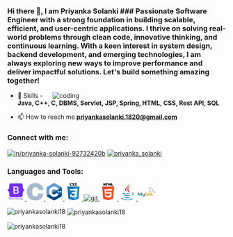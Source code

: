 ### Hi there 👋, I am Priyanka Solanki ### Passionate Software Engineer with a strong foundation in building scalable, efficient, and user-centric applications. I thrive on solving real-world problems through clean code, innovative thinking, and continuous learning. With a keen interest in system design, backend development, and emerging technologies, I am always exploring new ways to improve performance and deliver impactful solutions. Let's build something amazing together!
<img align="right" alt="coding" width="400" src="https://cdn.dribbble.com/users/1364029/screenshots/16093268/media/68e82a7fb4904614a9066d6b540c14b2.gif">

- 🌱 Skills -  **Java, C++, C, DBMS, Servlet, JSP, Spring, HTML, CSS, Rest API, SQL**

- 📫 How to reach me **priyankasolanki.1820@gmail.com**

<h3 align="left">Connect with me:</h3>
<p align="left">
<a href="https://linkedin.com/in/in/priyanka-solanki-92732420b" target="blank"><img align="center" src="https://raw.githubusercontent.com/rahuldkjain/github-profile-readme-generator/master/src/images/icons/Social/linked-in-alt.svg" alt="in/priyanka-solanki-92732420b" height="30" width="40" /></a>
<a href="https://www.leetcode.com/priyanka_solanki" target="blank"><img align="center" src="https://raw.githubusercontent.com/rahuldkjain/github-profile-readme-generator/master/src/images/icons/Social/leet-code.svg" alt="priyanka_solanki" height="30" width="40" /></a>
</p>

<h3 align="left">Languages and Tools:</h3>
<p align="left"> <a href="https://getbootstrap.com" target="_blank" rel="noreferrer"> <img src="https://raw.githubusercontent.com/devicons/devicon/master/icons/bootstrap/bootstrap-plain-wordmark.svg" alt="bootstrap" width="40" height="40"/> </a> <a href="https://www.cprogramming.com/" target="_blank" rel="noreferrer"> <img src="https://raw.githubusercontent.com/devicons/devicon/master/icons/c/c-original.svg" alt="c" width="40" height="40"/> </a> <a href="https://www.w3schools.com/cpp/" target="_blank" rel="noreferrer"> <img src="https://raw.githubusercontent.com/devicons/devicon/master/icons/cplusplus/cplusplus-original.svg" alt="cplusplus" width="40" height="40"/> </a> <a href="https://www.w3schools.com/css/" target="_blank" rel="noreferrer"> <img src="https://raw.githubusercontent.com/devicons/devicon/master/icons/css3/css3-original-wordmark.svg" alt="css3" width="40" height="40"/> </a> <a href="https://git-scm.com/" target="_blank" rel="noreferrer"> <img src="https://www.vectorlogo.zone/logos/git-scm/git-scm-icon.svg" alt="git" width="40" height="40"/> </a> <a href="https://www.w3.org/html/" target="_blank" rel="noreferrer"> <img src="https://raw.githubusercontent.com/devicons/devicon/master/icons/html5/html5-original-wordmark.svg" alt="html5" width="40" height="40"/> </a> <a href="https://www.java.com" target="_blank" rel="noreferrer"> <img src="https://raw.githubusercontent.com/devicons/devicon/master/icons/java/java-original.svg" alt="java" width="40" height="40"/> </a> <a href="https://www.mysql.com/" target="_blank" rel="noreferrer"> <img src="https://raw.githubusercontent.com/devicons/devicon/master/icons/mysql/mysql-original-wordmark.svg" alt="mysql" width="40" height="40"/> </a> </p>

<p><img align="left" src="https://github-readme-stats.vercel.app/api/top-langs?username=priyankasolanki18&show_icons=true&locale=en&layout=compact" alt="priyankasolanki18" /></p>

<p>&nbsp;<img align="center" src="https://github-readme-stats.vercel.app/api?username=priyankasolanki18&show_icons=true&locale=en" alt="priyankasolanki18" /></p>

<p><img align="center" src="https://github-readme-streak-stats.herokuapp.com/?user=priyankasolanki18&" alt="priyankasolanki18" /></p>
